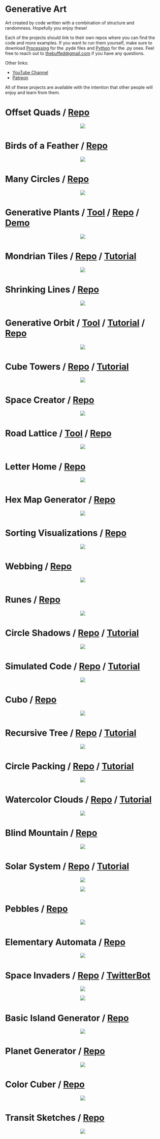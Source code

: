 # Generative Art

Art created by code written with a combination of structure and randomness. Hopefully you enjoy these!

Each of the projects should link to their own repos where you can find the code and more examples. If you want to run them yourself, make sure to download [Processing](https://www.processing.org) for the .pyde files and [Python](https://www.python.org/) for the .py ones. Feel free to reach out to thebuffed@gmail.com if you have any questions.

Other links:
- [YouTube Channel](https://www.youtube.com/channel/UCUrmX3SvpPerq-KAfGBrgGQ)
- [Patreon](https://www.patreon.com/thebuffed)

All of these projects are available with the intention that other people will enjoy and learn from them. 


# Offset Quads / [Repo](https://github.com/erdavids/Offset-Quads/tree/master)

<p align="center"><img src="https://github.com/erdavids/Offset-Quads/blob/master/Examples/6-3-30.png"></p>

# Birds of a Feather / [Repo](https://github.com/erdavids/Birds-of-a-Feather)
<p align="center"><img src="https://github.com/erdavids/Birds-of-a-Feather/blob/master/Favorites/9x9.png"></p>

# Many Circles / [Repo](https://github.com/erdavids/Many-Circles)
<p align="center"><img src="https://github.com/erdavids/Many-Circles/blob/master/Circles/circle_five.png"></p>

# Generative Plants / [Tool](https://www.erdavids.com/generative-plants/) / [Repo](https://github.com/erdavids/Portfolio/tree/master/generative-plants) / [Demo](https://www.youtube.com/watch?v=1eNHrRe4Sqk)
<p align="center"><img src="https://github.com/erdavids/Portfolio/blob/master/generative-plants/images/git.png"></p>

# Mondrian Tiles / [Repo](https://github.com/erdavids/Mondrian-Tiles) / [Tutorial](https://www.youtube.com/watch?v=LWeLQdtT35Y)
<p align="center"><img src="https://github.com/erdavids/Mondrian-Tiles/blob/master/Examples/Tiles/4826.png"></p>

# Shrinking Lines / [Repo](https://github.com/erdavids/Shrinking-Lines)
<p align="center"><img src="https://github.com/erdavids/Shrinking-Lines/blob/master/Examples/1623.png"></p>

# Generative Orbit / [Tool](https://www.erdavids.com/generative-orbit/) / [Tutorial](https://www.youtube.com/watch?v=jeocE6bLczE) / [Repo](https://github.com/erdavids/Portfolio/tree/master/generative-orbit)

<p align="center"><img src="https://github.com/erdavids/Portfolio/blob/master/generative-orbit/images/git-2.png"></p>


# Cube Towers / [Repo](https://github.com/erdavids/Cube-Towers) / [Tutorial](https://www.youtube.com/watch?v=H7EwbkBWnmA)

<p align="center"><img src="https://github.com/erdavids/Cube-Towers/blob/master/Examples/Vapor/8085.png"></p>

# Space Creator / [Repo](https://github.com/erdavids/Space-Creator)

<p align="center"><img src="https://github.com/erdavids/Space-Creator/blob/master/Examples/possiblereddit.png"></p>

# Road Lattice / [Tool](https://www.erdavids.com/road-lattice/) / [Repo](https://github.com/erdavids/Portfolio/tree/master/road-lattice)
<p align="center"><img src="https://github.com/erdavids/Portfolio/blob/master/road-lattice/images/ex-3.png"></p>


# Letter Home / [Repo](https://github.com/erdavids/Oblong)

<p align="center"><img src="https://github.com/erdavids/Oblong/blob/master/Examples/Oblong-25-520.png"></p>

# Hex Map Generator / [Repo](https://github.com/erdavids/Hex-Map)

<p align="center"><img src="https://github.com/erdavids/Hex-Map/blob/master/Examples/Random/2732.png"></p>

# Sorting Visualizations / [Repo](https://github.com/erdavids/Sorting-Visualizations)

<p align="center"><img src="https://github.com/erdavids/Sorting-Visualizations/blob/master/Examples/Favorites/bubble.png"></p>


# Webbing / [Repo](https://github.com/erdavids/Webbing)
<p align="center"><img src="https://github.com/erdavids/Webbing/blob/master/Favorites/git.png"></p>

# Runes / [Repo](https://github.com/erdavids/Runes)

<p align="center"><img src="https://github.com/erdavids/Runes/blob/master/Examples/ThickerLines/6011.png"></p>

# Circle Shadows / [Repo](https://github.com/erdavids/Circle-Shadows) / [Tutorial](https://www.youtube.com/watch?v=Kg6YIDZ-JpY)

<p align="center"><img src="https://github.com/erdavids/Circle-Shadows/blob/master/Examples/redbias-6897.png"></p>

# Simulated Code / [Repo](https://github.com/erdavids/Simulated-Code) / [Tutorial](https://www.youtube.com/watch?v=3_7rxEQKCIk)

<p align="center"><img src="https://github.com/erdavids/Simulated-Code/blob/master/Favorites/Reddit.png"></p>

# Cubo / [Repo](https://github.com/erdavids/Cubo)

<p align="center"><img src="https://github.com/erdavids/Cubo/blob/master/Examples/Cubo-80-40-1442.png"></p>

# Recursive Tree / [Repo](https://github.com/erdavids/Recursive-Tree) / [Tutorial](https://www.youtube.com/watch?v=S-c0gknmnWM)
<p align="center"><img src="https://github.com/erdavids/Recursive-Tree/blob/master/Examples/Favorites/light-blue.jpg"></p>

# Circle Packing / [Repo](https://github.com/erdavids/Circle-Packing) / [Tutorial](https://www.youtube.com/watch?v=QkJHDIwPQ9E)

<p align="center"><img src="https://github.com/erdavids/Circle-Packing/blob/master/Examples/Gif/28.png"></p>

# Watercolor Clouds / [Repo](https://github.com/erdavids/WatercolorClouds) / [Tutorial](https://www.youtube.com/watch?v=5bBkBVnrg2g)

<p align="center"><img src="https://github.com/erdavids/WatercolorClouds/blob/master/watercolor.png"></p>

# Blind Mountain / [Repo](https://github.com/erdavids/blind-mountain)

<p align="center"><img src="https://github.com/erdavids/blind-mountain/blob/master/blind-5.png"></p>

# Solar System / [Repo](https://github.com/erdavids/Generative-Space-System) / [Tutorial](https://www.youtube.com/watch?v=XSgerkCVbFc)

<p align="center"><img src="https://github.com/erdavids/Generative-Space-System/blob/master/Examples/Generative-Space-Texture-3000w-1002h.png"></p>

<p align="center"><img src="https://github.com/erdavids/Generative-Space-System/blob/master/Examples/Generative-Space-Texture-3000w-2001h.png"></p>

# Pebbles / [Repo](https://github.com/erdavids/Generative-Pebbles)

<p align="center"><img src="https://github.com/erdavids/Generative-Pebbles/blob/master/Examples/Pebbles-50-60x30.png"></p>

# Elementary Automata / [Repo](https://github.com/erdavids/Elementary-Automata)

<p align="center"><img src="https://github.com/erdavids/PersonalWebsite/blob/master/Archive/Images/automata/a-1.png"></p>

# Space Invaders / [Repo](https://github.com/erdavids/Space-Invaders) / [TwitterBot](https://twitter.com/generatorsprite)

<p align="center"><img src="https://github.com/erdavids/PersonalWebsite/blob/master/Archive/Images/SpaceInvader/Invader-1.jpg"></p>
<p align="center"><img src="https://github.com/erdavids/PersonalWebsite/blob/master/Archive/Images/Example-43x43-6-1900.jpg"></p>

# Basic Island Generator / [Repo](https://github.com/erdavids/Island-Generator)

<p align="center"><img src="https://github.com/erdavids/Island-Generator/blob/master/Examples/Planet-11223-w-1500-h-1500.png"></p>

# Planet Generator / [Repo](https://github.com/erdavids/Island-Generator)

<p align="center"><img src="https://github.com/erdavids/Island-Generator/blob/master/Examples/Planet-1376-w-1500-h-1500.png"></p>

# Color Cuber / [Repo](https://github.com/erdavids/Color-Cuber)

<p align="center"><img src="https://github.com/erdavids/Color-Cuber/blob/master/mod/eiffel.png"></p>

# Transit Sketches / [Repo](https://github.com/erdavids/Transit-Sketches)

<p align="center"><img src="https://github.com/erdavids/PersonalWebsite/blob/master/Archive/Images/Transit-Sketches/422.png"></p>
